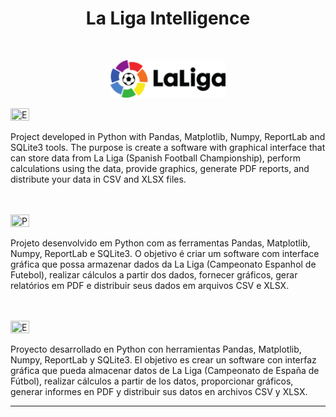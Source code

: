 <h1 align="center">La Liga Intelligence</h1>
<br>
<p align="center">
<img src="assets/img/logo.png" height="60">
</p>
<img src="https://ak.picdn.net/shutterstock/videos/1022906356/thumb/1.jpg?ip=x480" height="20" width="30" style="max-width:100%;" title="English">
<p text-alingn="justify">Project developed in Python with Pandas, Matplotlib, Numpy, ReportLab and SQLite3 tools. The purpose is create a software with graphical interface that can store data from La Liga (Spanish Football Championship), perform calculations using the data, provide graphics, generate PDF reports, and distribute your data in CSV and XLSX files.</p>
<br><br>
<img src="https://upload.wikimedia.org/wikipedia/commons/2/2d/Portugal_flag_300.png" height="20" width="30" style="max-width:100%;" title="Português">
<p text-alingn="justify">Projeto desenvolvido em Python com as ferramentas Pandas, Matplotlib, Numpy, ReportLab e SQLite3. O objetivo é criar um software com interface gráfica que possa armazenar dados da La Liga (Campeonato Espanhol de Futebol), realizar cálculos a partir dos dados, fornecer gráficos, gerar relatórios em PDF e distribuir seus dados em arquivos CSV e XLSX.</p>
<br><br>
<img src="https://www.flags-and-anthems.com/media/flags/flagge-spanien.gif" height="20" width="30" style="max-width:100%;" title="Español">
<p text-alingn="justify">Proyecto desarrollado en Python con herramientas Pandas, Matplotlib, Numpy, ReportLab y SQLite3. El objetivo es crear un software con interfaz gráfica que pueda almacenar datos de La Liga (Campeonato de España de Fútbol), realizar cálculos a partir de los datos, proporcionar gráficos, generar informes en PDF y distribuir sus datos en archivos CSV y XLSX.</p>
<hr>